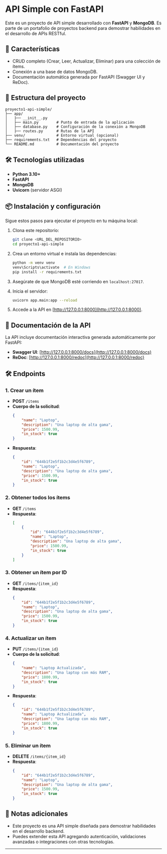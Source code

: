 # API Simple con FastAPI

Este es un proyecto de API simple desarrollado con **FastAPI** y **MongoDB**. Es parte de un portafolio de proyectos backend para demostrar habilidades en el desarrollo de APIs RESTful.

## 🚀 Características

- CRUD completo (Crear, Leer, Actualizar, Eliminar) para una colección de ítems.
- Conexión a una base de datos MongoDB.
- Documentación automática generada por FastAPI (Swagger UI y ReDoc).

## 📂 Estructura del proyecto

```
proyecto1-api-simple/
├── app/
│   ├── __init__.py
│   ├── main.py        # Punto de entrada de la aplicación
│   ├── database.py    # Configuración de la conexión a MongoDB
│   ├── routes.py      # Rutas de la API
├── venv/              # Entorno virtual (opcional)
├── requirements.txt   # Dependencias del proyecto
└── README.md          # Documentación del proyecto
```

## 🛠️ Tecnologías utilizadas

- **Python 3.10+**
- **FastAPI**
- **MongoDB**
- **Uvicorn** (servidor ASGI)

## 📦 Instalación y configuración

Sigue estos pasos para ejecutar el proyecto en tu máquina local:

1. Clona este repositorio:
   ```bash
   git clone <URL_DEL_REPOSITORIO>
   cd proyecto1-api-simple
   ```

2. Crea un entorno virtual e instala las dependencias:
   ```bash
   python -m venv venv
   venv\Scripts\activate  # En Windows
   pip install -r requirements.txt
   ```

3. Asegúrate de que MongoDB esté corriendo en `localhost:27017`.

4. Inicia el servidor:
   ```bash
   uvicorn app.main:app --reload
   ```

5. Accede a la API en [http://127.0.0.1:8000](http://127.0.0.1:8000).

## 📖 Documentación de la API

La API incluye documentación interactiva generada automáticamente por FastAPI:

- **Swagger UI**: [http://127.0.0.1:8000/docs](http://127.0.0.1:8000/docs)
- **ReDoc**: [http://127.0.0.1:8000/redoc](http://127.0.0.1:8000/redoc)

## 🛠️ Endpoints

### **1. Crear un ítem**
- **POST** `/items`
- **Cuerpo de la solicitud**:
  ```json
  {
      "name": "Laptop",
      "description": "Una laptop de alta gama",
      "price": 1500.99,
      "in_stock": true
  }
  ```
- **Respuesta**:
  ```json
  {
      "id": "644b1f2e5f1b2c3d4e5f6789",
      "name": "Laptop",
      "description": "Una laptop de alta gama",
      "price": 1500.99,
      "in_stock": true
  }
  ```

### **2. Obtener todos los ítems**
- **GET** `/items`
- **Respuesta**:
  ```json
  [
      {
          "id": "644b1f2e5f1b2c3d4e5f6789",
          "name": "Laptop",
          "description": "Una laptop de alta gama",
          "price": 1500.99,
          "in_stock": true
      }
  ]
  ```

### **3. Obtener un ítem por ID**
- **GET** `/items/{item_id}`
- **Respuesta**:
  ```json
  {
      "id": "644b1f2e5f1b2c3d4e5f6789",
      "name": "Laptop",
      "description": "Una laptop de alta gama",
      "price": 1500.99,
      "in_stock": true
  }
  ```

### **4. Actualizar un ítem**
- **PUT** `/items/{item_id}`
- **Cuerpo de la solicitud**:
  ```json
  {
      "name": "Laptop Actualizada",
      "description": "Una laptop con más RAM",
      "price": 1800.99,
      "in_stock": true
  }
  ```
- **Respuesta**:
  ```json
  {
      "id": "644b1f2e5f1b2c3d4e5f6789",
      "name": "Laptop Actualizada",
      "description": "Una laptop con más RAM",
      "price": 1800.99,
      "in_stock": true
  }
  ```

### **5. Eliminar un ítem**
- **DELETE** `/items/{item_id}`
- **Respuesta**:
  ```json
  {
      "id": "644b1f2e5f1b2c3d4e5f6789",
      "name": "Laptop",
      "description": "Una laptop de alta gama",
      "price": 1500.99,
      "in_stock": true
  }
  ```

## 📝 Notas adicionales

- Este proyecto es una API simple diseñada para demostrar habilidades en el desarrollo backend.
- Puedes extender esta API agregando autenticación, validaciones avanzadas o integraciones con otras tecnologías.

---